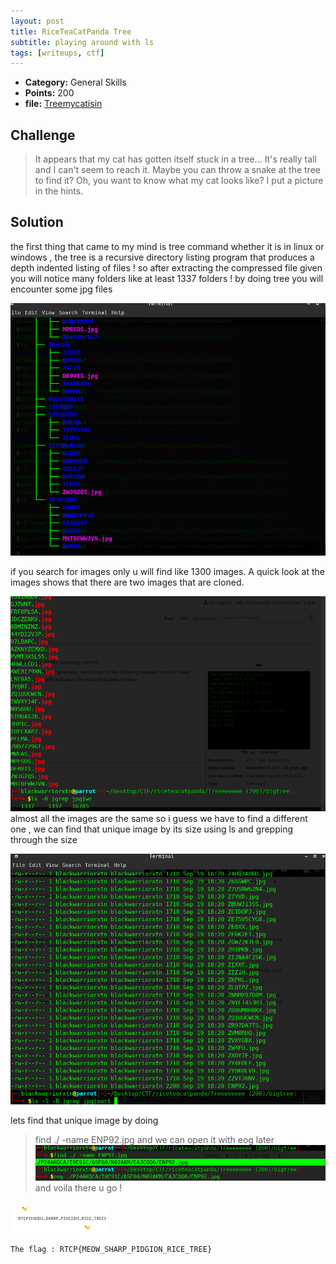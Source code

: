 ```yaml
---
layout: post
title: RiceTeaCatPanda Tree
subtitle: playing around with ls 
tags: [writeups, ctf]
---
```



* **Category:** General Skills 
* **Points:** 200
* **file:** [Treemycatisin](treemycatisin.7z)


## Challenge

> It appears that my cat has gotten itself stuck in a tree... It's really tall and I can't seem to reach it. Maybe you can throw a snake at the tree to find it?
Oh, you want to know what my cat looks like? I put a picture in the hints.

## Solution

the first thing that came to my mind is tree command whether it is in linux or windows , the tree  is a recursive directory listing program  that  produces  a  depth  indented
listing of files ! 
so after extracting the compressed file given you will notice many folders like at least 1337 folders !
by doing tree you will encounter some jpg files 

![alt text](https://github.com/blackwarriorxtn/CTF_Writeups/blob/master/RiceTeaPanda/'Treeeeeeee%20(200)'/tree.png?raw=true)

if you search for images only u will find like 1300 images. A quick look at the images shows that there are two images that are cloned. 

![alt text](https://github.com/blackwarriorxtn/CTF_Writeups/blob/master/RiceTeaPanda/'Treeeeeeee%20(200)'/1337.png?raw=true)
almost all the images are the same so i guess we have to find a different one , we can find that unique image by its size using ls and grepping through the size

![alt text](https://github.com/blackwarriorxtn/CTF_Writeups/blob/master/RiceTeaPanda/'Treeeeeeee%20(200)'/ls.png?raw=true)

lets find that unique image by doing 
>find ./ -name ENP92.jpg 
and we can open it with eog later
![alt text](https://github.com/blackwarriorxtn/CTF_Writeups/blob/master/RiceTeaPanda/'Treeeeeeee%20(200)'/found.png?raw=true)
and voila there u go ! 

![alt text](https://github.com/blackwarriorxtn/CTF_Writeups/blob/master/RiceTeaPanda/'Treeeeeeee%20(200)'/ENP92.png?raw=true)
```
The flag : RTCP{MEOW_SHARP_PIDGION_RICE_TREE}
```
